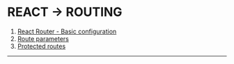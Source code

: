 # REACT -> ROUTING
1. [React Router - Basic configuration](react_router_basico.md)
2. [Route parameters](parametros_rutas.md)
3. [Protected routes](rutas_protegidas.md)
- - - 
